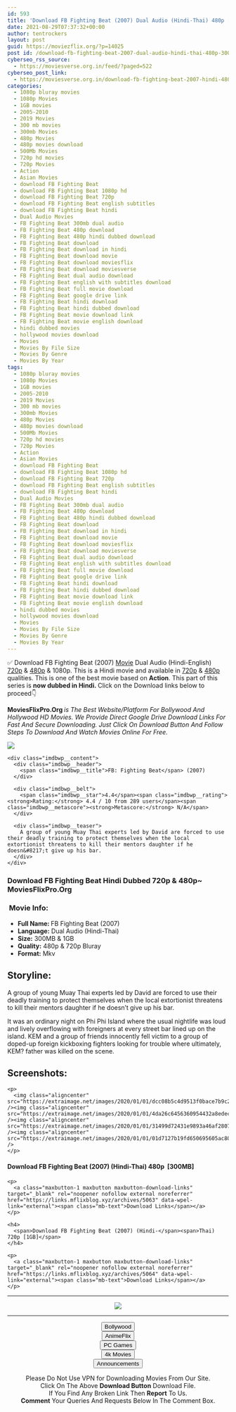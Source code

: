 ```yaml
---
id: 593
title: 'Download FB Fighting Beat (2007) Dual Audio (Hindi-Thai) 480p [300MB] || 720p [1GB]'
date: 2021-08-29T07:37:32+00:00
author: tentrockers
layout: post
guid: https://moviezflix.org/?p=14025
post id: /download-fb-fighting-beat-2007-dual-audio-hindi-thai-480p-300mb-720p-1gb/
cyberseo_rss_source:
  - https://moviesverse.org.in/feed/?paged=522
cyberseo_post_link:
  - https://moviesverse.org.in/download-fb-fighting-beat-2007-hindi-480p-720p/
categories:
  - 1080p bluray movies
  - 1080p Movies
  - 1GB movies
  - 2005-2010
  - 2019 Movies
  - 300 mb movies
  - 300mb Movies
  - 480p Movies
  - 480p movies download
  - 500Mb Movies
  - 720p hd movies
  - 720p Movies
  - Action
  - Asian Movies
  - download FB Fighting Beat
  - download FB Fighting Beat 1080p hd
  - download FB Fighting Beat 720p
  - download FB Fighting Beat english subtitles
  - download FB Fighting Beat hindi
  - Dual Audio Movies
  - FB Fighting Beat 300mb dual audio
  - FB Fighting Beat 480p download
  - FB Fighting Beat 480p hindi dubbed download
  - FB Fighting Beat download
  - FB Fighting Beat download in hindi
  - FB Fighting Beat download movie
  - FB Fighting Beat download moviesflix
  - FB Fighting Beat download moviesverse
  - FB Fighting Beat dual audio download
  - FB Fighting Beat english with subtitles download
  - FB Fighting Beat full movie download
  - FB Fighting Beat google drive link
  - FB Fighting Beat hindi download
  - FB Fighting Beat hindi dubbed download
  - FB Fighting Beat movie download link
  - FB Fighting Beat movie english download
  - hindi dubbed movies
  - hollywood movies download
  - Movies
  - Movies By File Size
  - Movies By Genre
  - Movies By Year
tags:
  - 1080p bluray movies
  - 1080p Movies
  - 1GB movies
  - 2005-2010
  - 2019 Movies
  - 300 mb movies
  - 300mb Movies
  - 480p Movies
  - 480p movies download
  - 500Mb Movies
  - 720p hd movies
  - 720p Movies
  - Action
  - Asian Movies
  - download FB Fighting Beat
  - download FB Fighting Beat 1080p hd
  - download FB Fighting Beat 720p
  - download FB Fighting Beat english subtitles
  - download FB Fighting Beat hindi
  - Dual Audio Movies
  - FB Fighting Beat 300mb dual audio
  - FB Fighting Beat 480p download
  - FB Fighting Beat 480p hindi dubbed download
  - FB Fighting Beat download
  - FB Fighting Beat download in hindi
  - FB Fighting Beat download movie
  - FB Fighting Beat download moviesflix
  - FB Fighting Beat download moviesverse
  - FB Fighting Beat dual audio download
  - FB Fighting Beat english with subtitles download
  - FB Fighting Beat full movie download
  - FB Fighting Beat google drive link
  - FB Fighting Beat hindi download
  - FB Fighting Beat hindi dubbed download
  - FB Fighting Beat movie download link
  - FB Fighting Beat movie english download
  - hindi dubbed movies
  - hollywood movies download
  - Movies
  - Movies By File Size
  - Movies By Genre
  - Movies By Year
---
```

<div class="thecontent clearfix">
  <p>
    ✅ Download FB Fighting Beat (2007) <a href="https://moviesverse.org.in/category/movies/" data-wpel-link="internal">Movie</a> Dual Audio (Hindi-English) <a href="https://moviesverse.org.in/720p-movies/" data-wpel-link="internal">720p</a>&nbsp;&&nbsp;<a href="https://moviesverse.org.in/480p-movies/" data-wpel-link="internal">480p</a> & 1080p. This is a Hindi movie and available in <a href="https://moviesverse.org.in/720p-movies/" data-wpel-link="internal">720p</a>&nbsp;&&nbsp;<a href="https://moviesverse.org.in/480p-movies/" data-wpel-link="internal">480p</a> qualities. This is one of the best movie based on <strong>Action</strong>. This part of this series is <strong>now dubbed in <span>Hindi.&nbsp;</span></strong><span>Click on the Download links below to proceed👇</span>
  </p>
  
  <p>
    <strong><span>MoviesFlixPro.Org&nbsp;</span></strong><em>is The Best Website/Platform For Bollywood And Hollywood HD Movies. We Provide Direct Google Drive Download Links For Fast And Secure Downloading. Just Click On Download Button And Follow Steps To&nbsp;Download And Watch Movies Online For Free.</em>
  </p>
  
  <div class="imdbwp imdbwp--movie dark">
    <div class="imdbwp__thumb">
      <a class="imdbwp__link" target="_blank" title="FB: Fighting Beat" href="https://www.imdb.com/title/tt1264961/" rel="nofollow external noopener noreferrer" data-wpel-link="external"><img class="imdbwp__img" src="https://m.media-amazon.com/images/M/MV5BMTg4MTc3NzQzOV5BMl5BanBnXkFtZTcwNjg2NzU4MQ@@._V1_SX300.jpg" /></a>
    </div>
    
    <div class="imdbwp__content">
      <div class="imdbwp__header">
        <span class="imdbwp__title">FB: Fighting Beat</span> (2007)
      </div>
      
      <div class="imdbwp__belt">
        <span class="imdbwp__star">4.4</span><span class="imdbwp__rating"><strong>Rating:</strong> 4.4 / 10 from 289 users</span><span class="imdbwp__metascore"><strong>Metascore:</strong> N/A</span>
      </div>
      
      <div class="imdbwp__teaser">
        A group of young Muay Thai experts led by David are forced to use their deadly training to protect themselves when the local extortionist threatens to kill their mentors daughter if he doesn&#8217;t give up his bar.
      </div>
    </div>
  </div>
  
  <h3>
    <span>Download FB Fighting Beat Hindi Dubbed 720p & 480p~ MoviesFlixPro.Org</span>
  </h3>
  
  <h3>
    <span>&nbsp;Movie Info:&nbsp;</span>
  </h3>
  
  <ul>
    <li>
      <strong>Full Name: </strong>FB Fighting Beat (2007)
    </li>
    <li>
      <strong>Language:</strong> Dual Audio (Hindi-Thai)
    </li>
    <li>
      <strong>Size:</strong> 300MB & 1GB
    </li>
    <li>
      <strong>Quality:</strong> 480p & 720p Bluray
    </li>
    <li>
      <strong>Format:</strong>&nbsp;Mkv
    </li>
  </ul>
  
  <h2>
    <span>Storyline:</span>
  </h2>
  
  <p>
    A group of young Muay Thai experts led by David are forced to use their deadly training to protect themselves when the local extortionist threatens to kill their mentors daughter if he doesn’t give up his bar.
  </p>
  
  <div>
    It was an ordinary night on Phi Phi Island where the usual nightlife was loud and lively overflowing with foreigners at every street bar lined up on the island. KEM and a group of friends innocently fell victim to a group of doped-up foreign kickboxing fighters looking for trouble where ultimately, KEM? father was killed on the scene.
  </div>
  
  <div class="summary_text">
    <h2>
      <span>Screenshots:</span>
    </h2>
    
    <p>
      <img class="aligncenter" src="https://extraimage.net/images/2020/01/01/dcc08b5c4d9513f0bace7b9c2db50fda.jpg" /><img class="aligncenter" src="https://extraimage.net/images/2020/01/01/4da26c6456360954432a8edec930bbcc.jpg" /><img class="aligncenter" src="https://extraimage.net/images/2020/01/01/31499d72431e9893a46af280778987e9.jpg" /><img class="aligncenter" src="https://extraimage.net/images/2020/01/01/01d7127b19fd650695605ac80b07feea.jpg" />
    </p>
  </div>
  
  <div class="inline canwrap">
    <h4>
      <span>Download FB Fighting Beat (2007) (Hindi-Thai) </span><span>480p&nbsp; [300MB]</span>
    </h4>
    
    <p>
      <a class="maxbutton-1 maxbutton maxbutton-download-links" target="_blank" rel="noopener nofollow external noreferrer" href="https://links.mflixblog.xyz/archives/5063" data-wpel-link="external"><span class="mb-text">Download Links</span></a>
    </p>
    
    <h4>
      <span>Download FB Fighting Beat (2007) (Hindi-</span><span>Thai) 720p [1GB]</span>
    </h4>
    
    <p>
      <a class="maxbutton-1 maxbutton maxbutton-download-links" target="_blank" rel="noopener nofollow external noreferrer" href="https://links.mflixblog.xyz/archives/5064" data-wpel-link="external"><span class="mb-text">Download Links</span></a>
    </p>
  </div>
</div>

<center>
  </p> 
  
  <hr />
  
  <p>
    <a href="http://gdrivepro.xyz/join.php" data-wpel-link="external" target="_blank" rel="nofollow external noopener noreferrer"><img src="https://i.imgur.com/FhMdWdW.png" /></a>
  </p>
  
  <hr />
  
  <p>
    <a href="https://dogemovies.xyz" target="_blank" data-wpel-link="external" rel="nofollow external noopener noreferrer"><button class="button button5">Bollywood</button></a><br /> <a href="https://animeflix.in" target="_blank" data-wpel-link="external" rel="nofollow external noopener noreferrer"><button class="button button5">AnimeFlix</button></a><br /> <a href="https://gamesflix.net/" target="_blank" data-wpel-link="external" rel="nofollow external noopener noreferrer"><button class="button button5">PC Games</button></a><br /> <a href="https://uhdmovies.in" target="_blank" data-wpel-link="external" rel="nofollow external noopener noreferrer"><button class="button button5">4k Movies</button></a><br /> <a href="https://moviesverse.org.in/announcements/" target="_blank" data-wpel-link="internal" rel="noopener"><button class="button button5">Announcements</button></a>
  </p>
  
  <div class="alert alert-danger">
    Please Do Not Use VPN for Downloading Movies From Our Site.
  </div>
  
  <div class="alert alert-success">
    Click On The Above <strong>Download Button</strong> Download File.
  </div>
  
  <div class="alert alert-warning">
    If You Find Any Broken Link Then <strong>Report</strong> To Us.
  </div>
  
  <div class="alert alert-info">
    <strong>Comment</strong> Your Queries And Requests Below In The Comment Box.
  </div>
  
  <p>
    </center>
  </p>